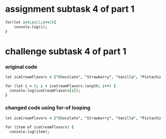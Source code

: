 # assignment subtask 4 of part 1
```j
for(let i=0;i<21;i+=3){
    console.log(i);
}
```
# challenge subtask 4 of part 1
### original code
```j
let iceCreamFlavors = ["Chocolate", "Strawberry", "Vanilla", "Pistachio", "Rocky Road"];

for (let i = 0; i < iceCreamFlavors.length; i++) {
  console.log(iceCreamFlavors[i]);
} 
```

### changed code using for-of looping
```j
let iceCreamFlavors = ["Chocolate", "Strawberry", "Vanilla", "Pistachio", "Rocky Road"];

for (item of iceCreamFlavors) {
  console.log(item);
```
